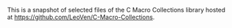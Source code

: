 This is a snapshot of selected files of the C Macro Collections library hosted at https://github.com/LeoVen/C-Macro-Collections.
